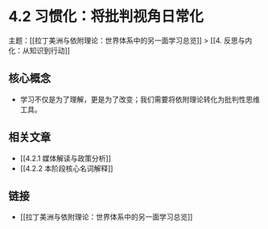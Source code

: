 # 4.2 习惯化：将批判视角日常化

主题：[[拉丁美洲与依附理论：世界体系中的另一面学习总览]] > [[4. 反思与内化：从知识到行动]]

## 核心概念

- 学习不仅是为了理解，更是为了改变；我们需要将依附理论转化为批判性思维工具。

## 相关文章

- [[4.2.1 媒体解读与政策分析]]
- [[4.2.2 本阶段核心名词解释]]

## 链接

- [[拉丁美洲与依附理论：世界体系中的另一面学习总览]]
